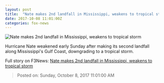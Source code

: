 ```yaml
---
layout: post
title:  "Nate makes 2nd landfall in Mississippi, weakens to tropical storm"
date: 2017-10-08 11:01:00Z
categories: fox-news
---
```


![Nate makes 2nd landfall in Mississippi, weakens to tropical storm](http://a57.foxnews.com/images.foxnews.com/content/fox-news/us/2017/10/08/hurricane-nate-hits-mississippi-expected-to-weaken/_jcr_content/article-text/article-par-5/inline_spotlight_ima/image.img.jpg/612/344/1507462836294.jpg?ve=1&tl=1)

Hurricane Nate weakened early Sunday after making its second landfall along Mississippi's Gulf Coast, downgrading to a tropical storm.


Full story on F3News: [Nate makes 2nd landfall in Mississippi, weakens to tropical storm](http://www.f3nws.com/n/Vg4vAH)

> Posted on: Sunday, October 8, 2017 11:01:00 AM
